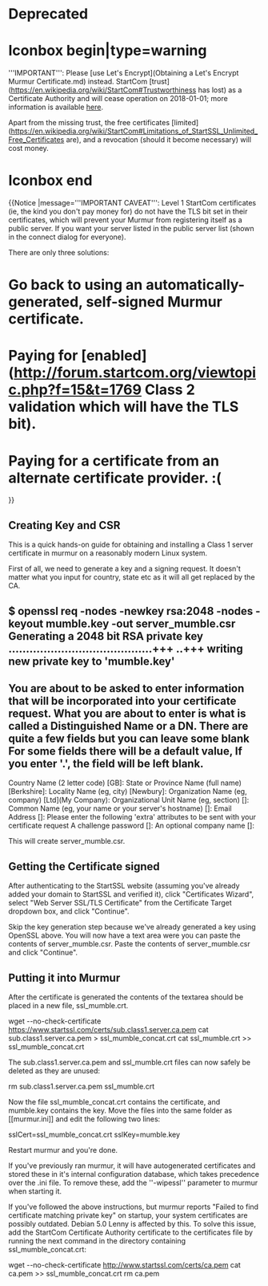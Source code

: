 # Deprecated

# Iconbox begin|type=warning
'''IMPORTANT''': Please [use Let's Encrypt](Obtaining a Let's Encrypt Murmur Certificate.md) instead. StartCom  [trust](https://en.wikipedia.org/wiki/StartCom#Trustworthiness has lost) as a Certificate Authority and will cease operation on 2018-01-01; more information is available  [here](https://groups.google.com/forum/#!msg/mozilla.dev.security.policy/LM1SpKHJ-oc/ReT-B5lgAQAJ).

Apart from the missing trust, the free certificates  [limited](https://en.wikipedia.org/wiki/StartCom#Limitations_of_StartSSL_Unlimited_Free_Certificates are), and a revocation (should it become necessary) will cost money.
# Iconbox end

{{Notice
|message='''IMPORTANT CAVEAT''': Level 1 StartCom certificates (ie, the kind you don't pay money for) do not have the TLS bit set in their certificates, which will prevent your Murmur from registering itself as a public server. If you want your server listed in the public server list (shown in the connect dialog for everyone).

There are only three solutions:
# Go back to using an automatically-generated, self-signed Murmur certificate.
# Paying for  [enabled](http://forum.startcom.org/viewtopic.php?f=15&t=1769 Class 2 validation which will have the TLS bit).
# Paying for a certificate from an alternate certificate provider. :(
}}

## Creating Key and CSR 
This is a quick hands-on guide for obtaining and installing a Class 1 server certificate in murmur 
on a reasonably modern Linux system.

First of all, we need to generate a key and a signing request. It doesn't matter what you input for country, state etc as it will all get replaced by the CA.

 $ openssl req -nodes -newkey rsa:2048 -nodes -keyout mumble.key -out server_mumble.csr 
 Generating a 2048 bit RSA private key
 .........................................+++
 ..+++
 writing new private key to 'mumble.key'
 -----
 You are about to be asked to enter information that will be incorporated
 into your certificate request.
 What you are about to enter is what is called a Distinguished Name or a DN.
 There are quite a few fields but you can leave some blank
 For some fields there will be a default value,
 If you enter '.', the field will be left blank.
 -----
 Country Name (2 letter code) [GB]:
 State or Province Name (full name) [Berkshire]:
 Locality Name (eg, city) [Newbury]:
 Organization Name (eg, company)  [Ltd](My Company):
 Organizational Unit Name (eg, section) []: 
 Common Name (eg, your name or your server's hostname) []:
 Email Address []:
 Please enter the following 'extra' attributes
 to be sent with your certificate request 
 A challenge password []:
 An optional company name []:

This will create server_mumble.csr. 

## Getting the Certificate signed 

After authenticating to the StartSSL website (assuming you've already added your domain to StartSSL and verified it), click "Certificates Wizard", select "Web Server SSL/TLS Certificate" from the Certificate Target dropdown box, and click "Continue".

Skip the key generation step because we've already generated a key using OpenSSL above. You will now have a text area were you can paste the contents of server_mumble.csr. Paste the contents of server_mumble.csr and click "Continue".

## Putting it into Murmur 

After the certificate is generated the contents of the textarea should be placed in a new file, ssl_mumble.crt.

 wget --no-check-certificate https://www.startssl.com/certs/sub.class1.server.ca.pem
 cat sub.class1.server.ca.pem > ssl_mumble_concat.crt
 cat ssl_mumble.crt >> ssl_mumble_concat.crt

The sub.class1.server.ca.pem and ssl_mumble.crt files can now safely be deleted as they are unused:

 rm sub.class1.server.ca.pem ssl_mumble.crt

Now the file ssl_mumble_concat.crt contains the certificate, and mumble.key contains the key. Move the files into the same folder as [[murmur.ini]] and edit the following two lines:

 sslCert=ssl_mumble_concat.crt
 sslKey=mumble.key

Restart murmur and you're done.

If you've previously ran murmur, it will have autogenerated certificates and stored these in it's internal configuration database, which takes precedence over the .ini file. To remove these, add the ''-wipessl'' parameter to murmur when starting it.

If you've followed the above instructions, but murmur reports "Failed to find certificate matching private key" on startup, your system certificates are possibly outdated. Debian 5.0 Lenny is affected by this. To solve this issue, add the StartCom Certificate Authority certificate to the certificates file by running the next command in the directory containing ssl_mumble_concat.crt:

 wget --no-check-certificate http://www.startssl.com/certs/ca.pem
 cat ca.pem >> ssl_mumble_concat.crt
 rm ca.pem



